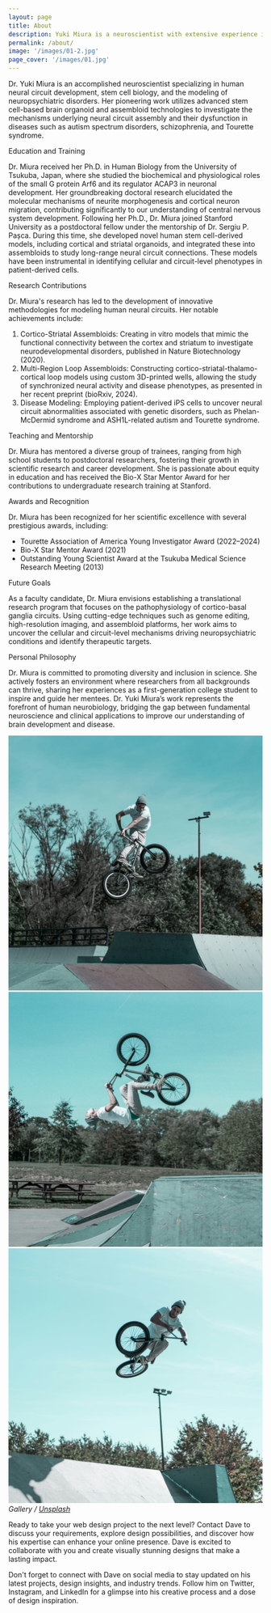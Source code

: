 ```yaml
---
layout: page
title: About
description: Yuki Miura is a neuroscientist with extensive experience in human brain development and neural circuit research. His scientific journey began with a deep curiosity about the molecular mechanisms of brain assembly, leading him to pioneer cutting-edge methodologies using stem cell-based brain organoids and assembloids. Over the years, he has honed his expertise to become a leader in decoding the complexities of neural connectivity and its implications for neuropsychiatric disorders, transforming fundamental questions into groundbreaking discoveries.
permalink: /about/
image: '/images/01-2.jpg'
page_cover: '/images/01.jpg'
---
```


Dr. Yuki Miura is an accomplished neuroscientist specializing in human neural circuit development, stem cell biology, and the modeling of neuropsychiatric disorders. Her pioneering work utilizes advanced stem cell-based brain organoid and assembloid technologies to investigate the mechanisms underlying neural circuit assembly and their dysfunction in diseases such as autism spectrum disorders, schizophrenia, and Tourette syndrome.

Education and Training

Dr. Miura received her Ph.D. in Human Biology from the University of Tsukuba, Japan, where she studied the biochemical and physiological roles of the small G protein Arf6 and its regulator ACAP3 in neuronal development. Her groundbreaking doctoral research elucidated the molecular mechanisms of neurite morphogenesis and cortical neuron migration, contributing significantly to our understanding of central nervous system development.
Following her Ph.D., Dr. Miura joined Stanford University as a postdoctoral fellow under the mentorship of Dr. Sergiu P. Pașca. During this time, she developed novel human stem cell-derived models, including cortical and striatal organoids, and integrated these into assembloids to study long-range neural circuit connections. These models have been instrumental in identifying cellular and circuit-level phenotypes in patient-derived cells.

Research Contributions

Dr. Miura's research has led to the development of innovative methodologies for modeling human neural circuits. Her notable achievements include:
1. Cortico-Striatal Assembloids: Creating in vitro models that mimic the functional connectivity between the cortex and striatum to investigate neurodevelopmental disorders, published in Nature Biotechnology (2020).
2. Multi-Region Loop Assembloids: Constructing cortico-striatal-thalamo-cortical loop models using custom 3D-printed wells, allowing the study of synchronized neural activity and disease phenotypes, as presented in her recent preprint (bioRxiv, 2024).
3. Disease Modeling: Employing patient-derived iPS cells to uncover neural circuit abnormalities associated with genetic disorders, such as Phelan-McDermid syndrome and ASH1L-related autism and Tourette syndrome.

Teaching and Mentorship

Dr. Miura has mentored a diverse group of trainees, ranging from high school students to postdoctoral researchers, fostering their growth in scientific research and career development. She is passionate about equity in education and has received the Bio-X Star Mentor Award for her contributions to undergraduate research training at Stanford.

Awards and Recognition

Dr. Miura has been recognized for her scientific excellence with several prestigious awards, including:
- Tourette Association of America Young Investigator Award (2022–2024)
- Bio-X Star Mentor Award (2021)
- Outstanding Young Scientist Award at the Tsukuba Medical Science Research Meeting (2013)

Future Goals

As a faculty candidate, Dr. Miura envisions establishing a translational research program that focuses on the pathophysiology of cortico-basal ganglia circuits. Using cutting-edge techniques such as genome editing, high-resolution imaging, and assembloid platforms, her work aims to uncover the cellular and circuit-level mechanisms driving neuropsychiatric conditions and identify therapeutic targets.

Personal Philosophy

Dr. Miura is committed to promoting diversity and inclusion in science. She actively fosters an environment where researchers from all backgrounds can thrive, sharing her experiences as a first-generation college student to inspire and guide her mentees.
Dr. Yuki Miura’s work represents the forefront of human neurobiology, bridging the gap between fundamental neuroscience and clinical applications to improve our understanding of brain development and disease.

<div class="page__gallery__wrapper">
  <div class="page__gallery__images">
    <img src="/images/01-3.jpg" loading="lazy">
    <img src="/images/01-4.jpg" loading="lazy">
    <img src="/images/01-5.jpg" loading="lazy">
  </div>
  <em>Gallery / <a href="https://unsplash.com/" target="_blank">Unsplash</a></em>
</div>

Ready to take your web design project to the next level? Contact Dave to discuss your requirements, explore design possibilities, and discover how his expertise can enhance your online presence. Dave is excited to collaborate with you and create visually stunning designs that make a lasting impact.

Don't forget to connect with Dave on social media to stay updated on his latest projects, design insights, and industry trends. Follow him on Twitter, Instagram, and LinkedIn for a glimpse into his creative process and a dose of design inspiration.
